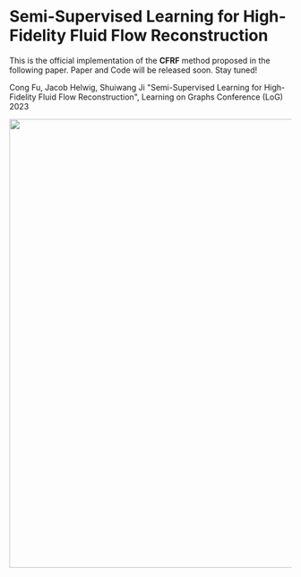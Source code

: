 # Semi-Supervised Learning for High-Fidelity Fluid Flow Reconstruction

This is the official implementation of the **CFRF** method proposed in the following paper. Paper and Code will be released soon. Stay tuned!

Cong Fu, Jacob Helwig, Shuiwang Ji "Semi-Supervised Learning for High-Fidelity Fluid Flow Reconstruction", Learning on Graphs Conference (LoG) 2023

<p align="center">
<img src="https://github.com/divelab/AIRS/blob/main/OpenPDE/CFRF/assets/CFRF.png" width="800" class="center" alt=""/>
    <br/>
</p>
